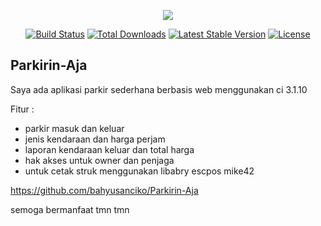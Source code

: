 <p align="center"><img src="https://cdn-icons-png.flaticon.com/512/3774/3774090.png"></p>

<p align="center">
<a href="https://travis-ci.org/laravel/framework"><img src="https://travis-ci.org/laravel/framework.svg" alt="Build Status"></a>
<a href="https://packagist.org/packages/laravel/framework"><img src="https://poser.pugx.org/laravel/framework/d/total.svg" alt="Total Downloads"></a>
<a href="https://packagist.org/packages/laravel/framework"><img src="https://poser.pugx.org/laravel/framework/v/stable.svg" alt="Latest Stable Version"></a>
<a href="https://packagist.org/packages/laravel/framework"><img src="https://poser.pugx.org/laravel/framework/license.svg" alt="License"></a>
</p>

## Parkirin-Aja

Saya ada aplikasi parkir sederhana berbasis web menggunakan ci 3.1.10

Fitur :
- parkir masuk dan keluar
- jenis kendaraan dan harga perjam
- laporan kendaraan keluar dan total harga
- hak akses untuk owner dan penjaga
- untuk cetak struk menggunakan libabry escpos mike42

https://github.com/bahyusanciko/Parkirin-Aja

semoga bermanfaat tmn tmn 
